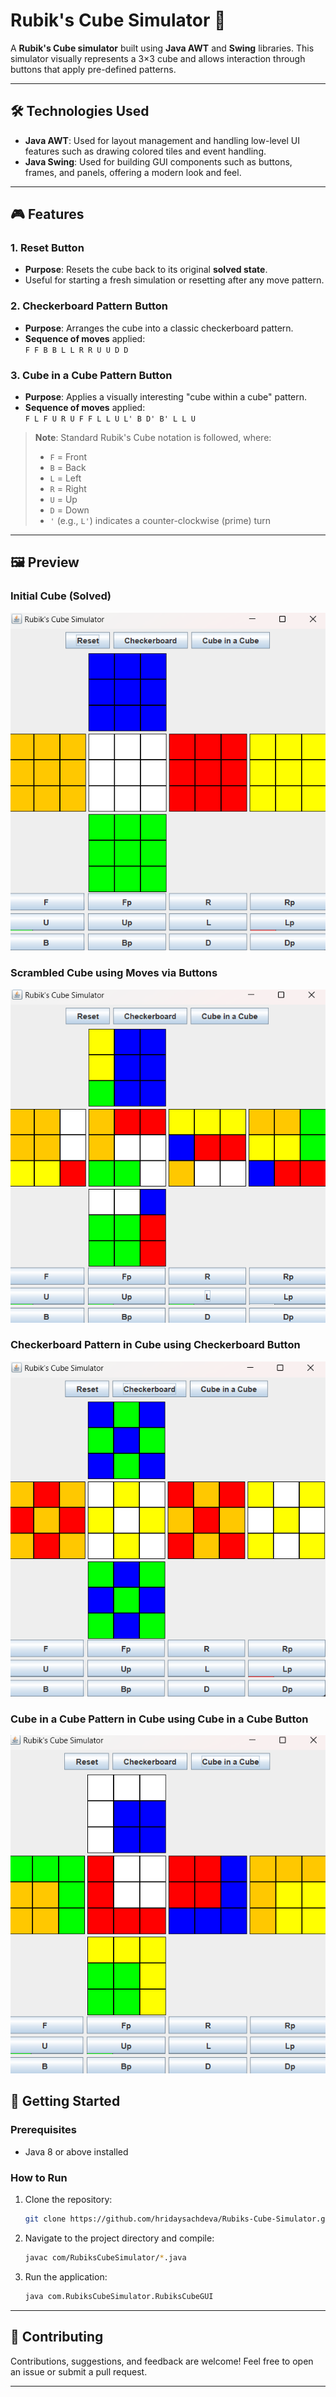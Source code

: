 # Rubik's Cube Simulator 🧊

A **Rubik's Cube simulator** built using **Java AWT** and **Swing** libraries. This simulator visually represents a 3×3 cube and allows interaction through buttons that apply pre-defined patterns.

---

## 🛠 Technologies Used

- **Java AWT**: Used for layout management and handling low-level UI features such as drawing colored tiles and event handling.
- **Java Swing**: Used for building GUI components such as buttons, frames, and panels, offering a modern look and feel.

---

## 🎮 Features

### 1. **Reset Button**
- **Purpose**: Resets the cube back to its original **solved state**.
- Useful for starting a fresh simulation or resetting after any move pattern.

### 2. **Checkerboard Pattern Button**
- **Purpose**: Arranges the cube into a classic checkerboard pattern.
- **Sequence of moves** applied:  
  `F F B B L L R R U U D D`

### 3. **Cube in a Cube Pattern Button**
- **Purpose**: Applies a visually interesting "cube within a cube" pattern.
- **Sequence of moves** applied:  
  `F L F U R U F F L L U L' B D' B' L L U`

> **Note**: Standard Rubik's Cube notation is followed, where:
> - `F` = Front
> - `B` = Back
> - `L` = Left
> - `R` = Right
> - `U` = Up
> - `D` = Down  
> - `'` (e.g., `L'`) indicates a counter-clockwise (prime) turn

---

## 🖼️ Preview

### Initial Cube (Solved)
![Initial](images/Initial.png)

### Scrambled Cube using Moves via Buttons
![Scrambled](images/Scrambled.png)

### Checkerboard Pattern in Cube using Checkerboard Button
![Checkerboard](images/Pattern_Checkerboard.png)

### Cube in a Cube Pattern in Cube using Cube in a Cube Button
![CubeInACube](images/Pattern_CubeInACube.png)
## 🚀 Getting Started

### Prerequisites
- Java 8 or above installed

### How to Run
1. Clone the repository:
   ```bash
   git clone https://github.com/hridaysachdeva/Rubiks-Cube-Simulator.git
   ```
2. Navigate to the project directory and compile:
   ```bash
   javac com/RubiksCubeSimulator/*.java
   ```
3. Run the application:
   ```bash
   java com.RubiksCubeSimulator.RubiksCubeGUI
   ```

---




## 🤝 Contributing

Contributions, suggestions, and feedback are welcome! Feel free to open an issue or submit a pull request.

---
